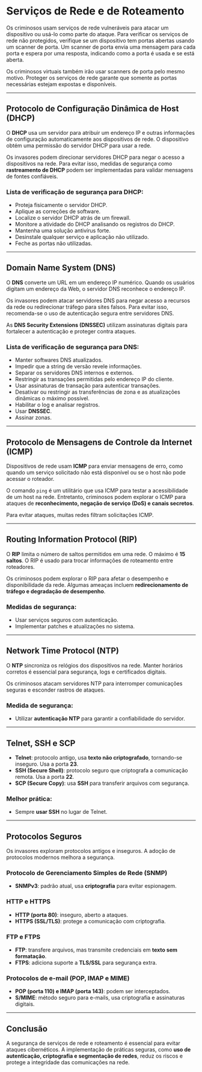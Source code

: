 # Serviços de Rede e de Roteamento  

Os criminosos usam serviços de rede vulneráveis para atacar um dispositivo ou usá-lo como parte do ataque. Para verificar os serviços de rede não protegidos, verifique se um dispositivo tem portas abertas usando um scanner de porta. Um scanner de porta envia uma mensagem para cada porta e espera por uma resposta, indicando como a porta é usada e se está aberta.  

Os criminosos virtuais também irão usar scanners de porta pelo mesmo motivo. Proteger os serviços de rede garante que somente as portas necessárias estejam expostas e disponíveis.  

---

## Protocolo de Configuração Dinâmica de Host (DHCP)  

O **DHCP** usa um servidor para atribuir um endereço IP e outras informações de configuração automaticamente aos dispositivos de rede. O dispositivo obtém uma permissão do servidor DHCP para usar a rede.  

Os invasores podem direcionar servidores DHCP para negar o acesso a dispositivos na rede. Para evitar isso, medidas de segurança como **rastreamento de DHCP** podem ser implementadas para validar mensagens de fontes confiáveis.  

### Lista de verificação de segurança para DHCP:  
- Proteja fisicamente o servidor DHCP.  
- Aplique as correções de software.  
- Localize o servidor DHCP atrás de um firewall.  
- Monitore a atividade do DHCP analisando os registros do DHCP.  
- Mantenha uma solução antivírus forte.  
- Desinstale qualquer serviço e aplicação não utilizado.  
- Feche as portas não utilizadas.  

---

## Domain Name System (DNS)  

O **DNS** converte um URL em um endereço IP numérico. Quando os usuários digitam um endereço da Web, o servidor DNS reconhece o endereço IP.  

Os invasores podem atacar servidores DNS para negar acesso a recursos da rede ou redirecionar tráfego para sites falsos. Para evitar isso, recomenda-se o uso de autenticação segura entre servidores DNS.  

As **DNS Security Extensions (DNSSEC)** utilizam assinaturas digitais para fortalecer a autenticação e proteger contra ataques.  

### Lista de verificação de segurança para DNS:  
- Manter softwares DNS atualizados.  
- Impedir que a string de versão revele informações.  
- Separar os servidores DNS internos e externos.  
- Restringir as transações permitidas pelo endereço IP do cliente.  
- Usar assinaturas de transação para autenticar transações.  
- Desativar ou restringir as transferências de zona e as atualizações dinâmicas o máximo possível.  
- Habilitar o log e analisar registros.  
- Usar **DNSSEC**.  
- Assinar zonas.  

---

## Protocolo de Mensagens de Controle da Internet (ICMP)  

Dispositivos de rede usam **ICMP** para enviar mensagens de erro, como quando um serviço solicitado não está disponível ou se o host não pode acessar o roteador.  

O comando `ping` é um utilitário que usa ICMP para testar a acessibilidade de um host na rede. Entretanto, criminosos podem explorar o ICMP para ataques de **reconhecimento, negação de serviço (DoS) e canais secretos**.  

Para evitar ataques, muitas redes filtram solicitações ICMP.  

---

## Routing Information Protocol (RIP)  

O **RIP** limita o número de saltos permitidos em uma rede. O máximo é **15 saltos**. O RIP é usado para trocar informações de roteamento entre roteadores.  

Os criminosos podem explorar o RIP para afetar o desempenho e disponibilidade da rede. Algumas ameaças incluem **redirecionamento de tráfego e degradação de desempenho**.  

### Medidas de segurança:  
- Usar serviços seguros com autenticação.  
- Implementar patches e atualizações no sistema.  

---

## Network Time Protocol (NTP)  

O **NTP** sincroniza os relógios dos dispositivos na rede. Manter horários corretos é essencial para segurança, logs e certificados digitais.  

Os criminosos atacam servidores NTP para interromper comunicações seguras e esconder rastros de ataques.  

### Medida de segurança:  
- Utilizar **autenticação NTP** para garantir a confiabilidade do servidor.  

---

## Telnet, SSH e SCP  

- **Telnet**: protocolo antigo, usa **texto não criptografado**, tornando-se inseguro. Usa a porta **23**.  
- **SSH (Secure Shell)**: protocolo seguro que criptografa a comunicação remota. Usa a porta **22**.  
- **SCP (Secure Copy)**: usa **SSH** para transferir arquivos com segurança.  

### Melhor prática:  
- Sempre **usar SSH** no lugar de Telnet.  

---

## Protocolos Seguros  

Os invasores exploram protocolos antigos e inseguros. A adoção de protocolos modernos melhora a segurança.  

### Protocolo de Gerenciamento Simples de Rede (SNMP)  
- **SNMPv3**: padrão atual, usa **criptografia** para evitar espionagem.  

### HTTP e HTTPS  
- **HTTP (porta 80)**: inseguro, aberto a ataques.  
- **HTTPS (SSL/TLS)**: protege a comunicação com criptografia.  

### FTP e FTPS  
- **FTP**: transfere arquivos, mas transmite credenciais em **texto sem formatação**.  
- **FTPS**: adiciona suporte a **TLS/SSL** para segurança extra.  

### Protocolos de e-mail (POP, IMAP e MIME)  
- **POP (porta 110) e IMAP (porta 143)**: podem ser interceptados.  
- **S/MIME**: método seguro para e-mails, usa criptografia e assinaturas digitais.  

---

## Conclusão  

A segurança de serviços de rede e roteamento é essencial para evitar ataques cibernéticos. A implementação de práticas seguras, como **uso de autenticação, criptografia e segmentação de redes**, reduz os riscos e protege a integridade das comunicações na rede.